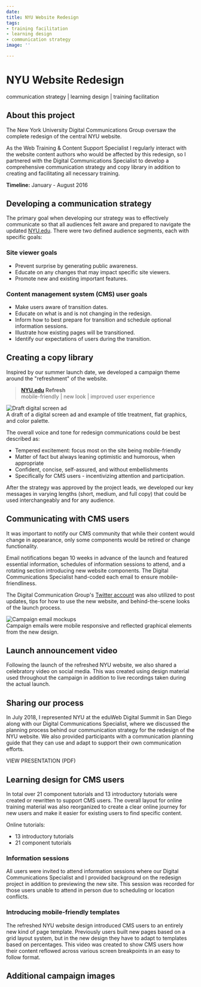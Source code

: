 ```yaml
---
date: 
title: NYU Website Redesign
tags:
- training facilitation
- learning design
- communication strategy
image: ''

---
```

# NYU Website Redesign

communication strategy | learning design | training facilitation

## About this project

The New York University Digital Communications Group oversaw the complete redesign of the central NYU website.

As the Web Training & Content Support Specialist I regularly interact with the website content authors who would be affected by this redesign, so I partnered with the Digital Communications Specialist to develop a comprehensive communication strategy and copy library in addition to creating and facilitating all necessary training.

**Timeline:** January - August 2016

## Developing a communication strategy

The primary goal when developing our strategy was to effectively communicate so that all audiences felt aware and prepared to navigate the updated [NYU.edu](http://nyu.edu/). There were two defined audience segments, each with specific goals:

### Site viewer goals

* Prevent surprise by generating public awareness.
* Educate on any changes that may impact specific site viewers.
* Promote new and existing important features.

### Content management system (CMS) user goals

* Make users aware of transition dates.
* Educate on what is and is not changing in the redesign.
* Inform how to best prepare for transition and schedule optional information sessions.
* Illustrate how existing pages will be transitioned.
* Identify our expectations of users during the transition.

## Creating a copy library

Inspired by our summer launch date, we developed a campaign theme around the "refreshment" of the website.

> [**NYU.edu**](http://nyu.edu/) **Refresh**  
> mobile-friendly | new look | improved user experience

![Draft digital screen ad](https://katiesanto.netlify.app/img/refresh-digital-screen.png)  
A draft of a digital screen ad and example of title treatment, flat graphics, and color palette.

The overall voice and tone for redesign communications could be best described as:

* Tempered excitement: focus most on the site being mobile-friendly
* Matter of fact but always leaning optimistic and humorous, when appropriate
* Confident, concise, self-assured, and without embellishments
* Specifically for CMS users - incentivizing attention and participation.

After the strategy was approved by the project leads, we developed our key messages in varying lengths (short, medium, and full copy) that could be used interchangeably and for any audience.

## Communicating with CMS users

It was important to notify our CMS community that while their content would change in appearance, only some components would be retired or change functionality.

Email notifications began 10 weeks in advance of the launch and featured essential information, schedules of information sessions to attend, and a rotating section introducing new website components. The Digital Communications Specialist hand-coded each email to ensure mobile-friendliness.

The Digital Communication Group's [Twitter account](https://twitter.com/NYUdigicomm) was also utilized to post updates, tips for how to use the new website, and behind-the-scene looks of the launch process.

![Campaign email mockups](https://katiesanto.netlify.app/posts/nyu-website-redesign/posts/nyu-website-redesign/img/nyu-refresh.jpg)  
Campaign emails were mobile responsive and reflected graphical elements from the new design.

## Launch announcement video

Following the launch of the refreshed NYU website, we also shared a celebratory video on social media. This was created using design material used throughout the campaign in addition to live recordings taken during the actual launch.

## Sharing our process

In July 2018, I represented NYU at the eduWeb Digital Summit in San Diego along with our Digital Communications Specialist, where we discussed the planning process behind our communication strategy for the redesign of the NYU website. We also provided participants with a communication planning guide that they can use and adapt to support their own communication efforts.

VIEW PRESENTATION (PDF)

## Learning design for CMS users

In total over 21 component tutorials and 13 introductory tutorials were created or rewritten to support CMS users. The overall layout for online training material was also reorganized to create a clear online journey for new users and make it easier for existing users to find specific content.

Online tutorials:

* 13 introductory tutorials
* 21 component tutorials

### Information sessions

All users were invited to attend information sessions where our Digital Communications Specialist and I provided background on the redesign project in addition to previewing the new site. This session was recorded for those users unable to attend in person due to scheduling or location conflicts.

### Introducing mobile-friendly templates

The refreshed NYU website design introduced CMS users to an entirely new kind of page template. Previously users built new pages based on a grid layout system, but in the new design they have to adapt to templates based on percentages. This video was created to show CMS users how their content reflowed across various screen breakpoints in an easy to follow format.

## Additional campaign images